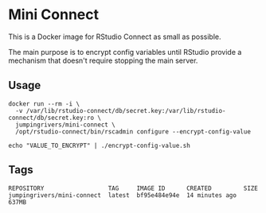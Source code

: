 # Mini Connect

This is a Docker image for RStudio Connect as small as possible.

The main purpose is to encrypt config variables until RStudio provide a mechanism that doesn't require stopping the main server.

## Usage

```
docker run --rm -i \
  -v /var/lib/rstudio-connect/db/secret.key:/var/lib/rstudio-connect/db/secret.key:ro \
  jumpingrivers/mini-connect \
  /opt/rstudio-connect/bin/rscadmin configure --encrypt-config-value
```

```
echo "VALUE_TO_ENCRYPT" | ./encrypt-config-value.sh
```

## Tags

```
REPOSITORY                  TAG     IMAGE ID      CREATED         SIZE
jumpingrivers/mini-connect  latest  bf95e484e94e  14 minutes ago  637MB
```
